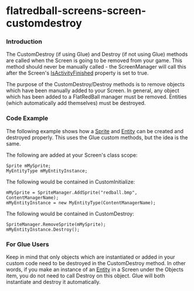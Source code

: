 # flatredball-screens-screen-customdestroy

### Introduction

The CustomDestroy (if using Glue) and Destroy (if not using Glue) methods are called when the Screen is going to be removed from your game. This method should never be manually called - the ScreenManager will call this after the Screen's [IsActivityFinished](../frb/docs/index.php) property is set to true.

The purpose of the CustomDestroy/Destroy methods is to remove objects which have been manually added to your Screen. In general, any object which has been added to a FlatRedBall manager must be removed. Entities (which automatically add themselves) must be destroyed.

### Code Example

The following example shows how a [Sprite](../frb/docs/index.php) and [Entity](../frb/docs/index.php) can be created and destroyed properly. This uses the Glue custom methods, but the idea is the same.

The following are added at your Screen's class scope:

```
Sprite mMySprite;
MyEntityType mMyEntityInstance;
```

The following would be contained in CustomInitialize:

```
mMySprite = SpriteManager.AddSprite("redball.bmp", ContentManagerName);
mMyEntityInstance = new MyEntityType(ContentManagerName);
```

The following would be contained in CustomDestroy:

```
SpriteManager.RemoveSprite(mMySprite);
mMyEntityInstance.Destroy();
```

### For Glue Users

Keep in mind that only objects which are instantiated or added in your custom code need to be destroyed in the CustomDestroy method. In other words, if you make an instance of an [Entity](../frb/docs/index.php) in a Screen under the Objects item, you do not need to call Destroy on this object. Glue will both instantiate and destroy it automatically.
